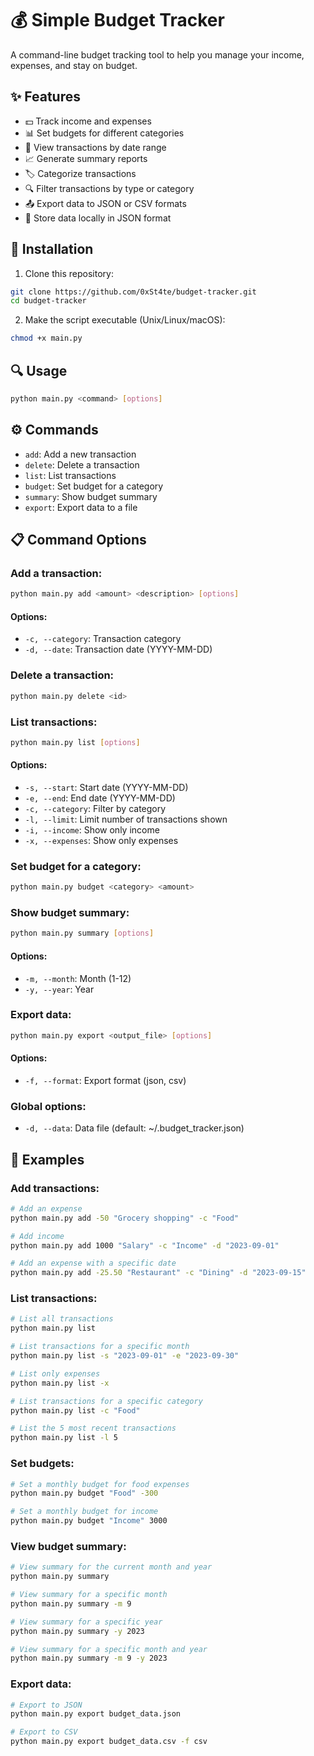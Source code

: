 # 💰 Simple Budget Tracker

A command-line budget tracking tool to help you manage your income, expenses, and stay on budget.

## ✨ Features

- 💵 Track income and expenses
- 📊 Set budgets for different categories
- 📅 View transactions by date range
- 📈 Generate summary reports
- 🏷️ Categorize transactions
- 🔍 Filter transactions by type or category
- 📤 Export data to JSON or CSV formats
- 💾 Store data locally in JSON format

## 🚀 Installation

1. Clone this repository:
```bash
git clone https://github.com/0xSt4te/budget-tracker.git
cd budget-tracker
```

2. Make the script executable (Unix/Linux/macOS):
```bash
chmod +x main.py
```

## 🔍 Usage

```bash
python main.py <command> [options]
```

## ⚙️ Commands

- `add`: Add a new transaction
- `delete`: Delete a transaction
- `list`: List transactions
- `budget`: Set budget for a category
- `summary`: Show budget summary
- `export`: Export data to a file

## 📋 Command Options

### Add a transaction:
```bash
python main.py add <amount> <description> [options]
```

#### Options:

- `-c, --category`: Transaction category
- `-d, --date`: Transaction date (YYYY-MM-DD)

### Delete a transaction:
```bash
python main.py delete <id>
```

### List transactions:
```bash
python main.py list [options]
```

#### Options:

- `-s, --start`: Start date (YYYY-MM-DD)
- `-e, --end`: End date (YYYY-MM-DD)
- `-c, --category`: Filter by category
- `-l, --limit`: Limit number of transactions shown
- `-i, --income`: Show only income
- `-x, --expenses`: Show only expenses

### Set budget for a category:
```bash
python main.py budget <category> <amount>
```

### Show budget summary:
```bash
python main.py summary [options]
```

#### Options:

- `-m, --month`: Month (1-12)
- `-y, --year`: Year

### Export data:
```bash
python main.py export <output_file> [options]
```

#### Options:

- `-f, --format`: Export format (json, csv)

### Global options:

- `-d, --data`: Data file (default: ~/.budget_tracker.json)

## 📝 Examples

### Add transactions:
```bash
# Add an expense
python main.py add -50 "Grocery shopping" -c "Food"
```

```bash
# Add income
python main.py add 1000 "Salary" -c "Income" -d "2023-09-01"
```

```bash
# Add an expense with a specific date
python main.py add -25.50 "Restaurant" -c "Dining" -d "2023-09-15"
```

### List transactions:
```bash
# List all transactions
python main.py list
```

```bash
# List transactions for a specific month
python main.py list -s "2023-09-01" -e "2023-09-30"
```

```bash
# List only expenses
python main.py list -x
```

```bash
# List transactions for a specific category
python main.py list -c "Food"
```

```bash
# List the 5 most recent transactions
python main.py list -l 5
```

### Set budgets:
```bash
# Set a monthly budget for food expenses
python main.py budget "Food" -300
```

```bash
# Set a monthly budget for income
python main.py budget "Income" 3000
```

### View budget summary:
```bash
# View summary for the current month and year
python main.py summary
```

```bash
# View summary for a specific month
python main.py summary -m 9
```

```bash
# View summary for a specific year
python main.py summary -y 2023
```

```bash
# View summary for a specific month and year
python main.py summary -m 9 -y 2023
```

### Export data:
```bash
# Export to JSON
python main.py export budget_data.json
```

```bash
# Export to CSV
python main.py export budget_data.csv -f csv
```

